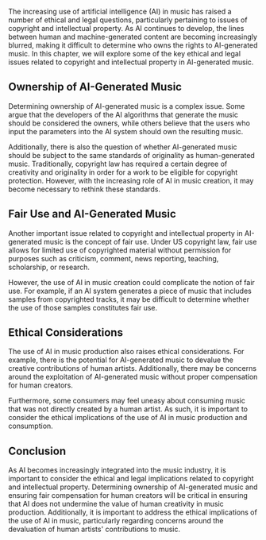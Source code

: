 
The increasing use of artificial intelligence (AI) in music has raised a number of ethical and legal questions, particularly pertaining to issues of copyright and intellectual property. As AI continues to develop, the lines between human and machine-generated content are becoming increasingly blurred, making it difficult to determine who owns the rights to AI-generated music. In this chapter, we will explore some of the key ethical and legal issues related to copyright and intellectual property in AI-generated music.

Ownership of AI-Generated Music
-------------------------------

Determining ownership of AI-generated music is a complex issue. Some argue that the developers of the AI algorithms that generate the music should be considered the owners, while others believe that the users who input the parameters into the AI system should own the resulting music.

Additionally, there is also the question of whether AI-generated music should be subject to the same standards of originality as human-generated music. Traditionally, copyright law has required a certain degree of creativity and originality in order for a work to be eligible for copyright protection. However, with the increasing role of AI in music creation, it may become necessary to rethink these standards.

Fair Use and AI-Generated Music
-------------------------------

Another important issue related to copyright and intellectual property in AI-generated music is the concept of fair use. Under US copyright law, fair use allows for limited use of copyrighted material without permission for purposes such as criticism, comment, news reporting, teaching, scholarship, or research.

However, the use of AI in music creation could complicate the notion of fair use. For example, if an AI system generates a piece of music that includes samples from copyrighted tracks, it may be difficult to determine whether the use of those samples constitutes fair use.

Ethical Considerations
----------------------

The use of AI in music production also raises ethical considerations. For example, there is the potential for AI-generated music to devalue the creative contributions of human artists. Additionally, there may be concerns around the exploitation of AI-generated music without proper compensation for human creators.

Furthermore, some consumers may feel uneasy about consuming music that was not directly created by a human artist. As such, it is important to consider the ethical implications of the use of AI in music production and consumption.

Conclusion
----------

As AI becomes increasingly integrated into the music industry, it is important to consider the ethical and legal implications related to copyright and intellectual property. Determining ownership of AI-generated music and ensuring fair compensation for human creators will be critical in ensuring that AI does not undermine the value of human creativity in music production. Additionally, it is important to address the ethical implications of the use of AI in music, particularly regarding concerns around the devaluation of human artists' contributions to music.
